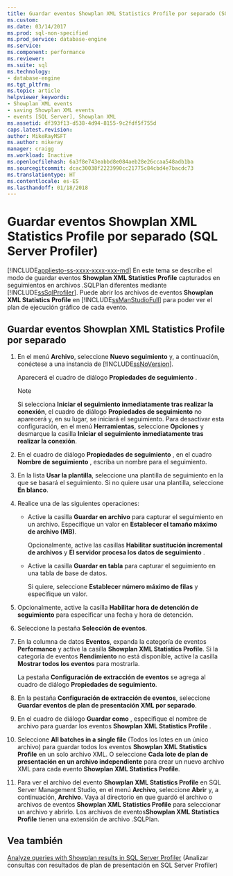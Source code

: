 ```yaml
---
title: Guardar eventos Showplan XML Statistics Profile por separado (SQL Server Profiler) | Microsoft Docs
ms.custom: 
ms.date: 03/14/2017
ms.prod: sql-non-specified
ms.prod_service: database-engine
ms.service: 
ms.component: performance
ms.reviewer: 
ms.suite: sql
ms.technology:
- database-engine
ms.tgt_pltfrm: 
ms.topic: article
helpviewer_keywords:
- Showplan XML events
- saving Showplan XML events
- events [SQL Server], Showplan XML
ms.assetid: df393f13-d538-4d94-8155-9c2fdf5f755d
caps.latest.revision: 
author: MikeRayMSFT
ms.author: mikeray
manager: craigg
ms.workload: Inactive
ms.openlocfilehash: 6a3f8e743eabbd8e084aeb28e26ccaa548adb1ba
ms.sourcegitcommit: dcac30038f2223990cc21775c84cbd4e7bacdc73
ms.translationtype: HT
ms.contentlocale: es-ES
ms.lasthandoff: 01/18/2018
---
```

# <a name="save-showplan-xml-statistics-profile-events-separately-sql-server-profiler"></a>Guardar eventos Showplan XML Statistics Profile por separado (SQL Server Profiler)
[!INCLUDE[appliesto-ss-xxxx-xxxx-xxx-md](../../includes/appliesto-ss-xxxx-xxxx-xxx-md.md)] En este tema se describe el modo de guardar eventos **Showplan XML Statistics Profile** capturados en seguimientos en archivos .SQLPlan diferentes mediante [!INCLUDE[ssSqlProfiler](../../includes/sssqlprofiler-md.md)]. Puede abrir los archivos de eventos **Showplan XML Statistics Profile** en [!INCLUDE[ssManStudioFull](../../includes/ssmanstudiofull-md.md)] para poder ver el plan de ejecución gráfico de cada evento.  
  
## <a name="save-showplan-xml-statistics-profile-events-separately"></a>Guardar eventos Showplan XML Statistics Profile por separado  
  
1. En el menú **Archivo**, seleccione **Nuevo seguimiento** y, a continuación, conéctese a una instancia de [!INCLUDE[ssNoVersion](../../includes/ssnoversion-md.md)].  
  
     Aparecerá el cuadro de diálogo **Propiedades de seguimiento** .  
  
    > [!NOTE]  
    >  Si selecciona **Iniciar el seguimiento inmediatamente tras realizar la conexión**, el cuadro de diálogo **Propiedades de seguimiento** no aparecerá y, en su lugar, se iniciará el seguimiento. Para desactivar esta configuración, en el menú **Herramientas**, seleccione **Opciones** y desmarque la casilla **Iniciar el seguimiento inmediatamente tras realizar la conexión**.  
  
2. En el cuadro de diálogo **Propiedades de seguimiento** , en el cuadro **Nombre de seguimiento** , escriba un nombre para el seguimiento.  
  
3. En la lista **Usar la plantilla**, seleccione una plantilla de seguimiento en la que se basará el seguimiento. Si no quiere usar una plantilla, seleccione **En blanco**.  
  
4. Realice una de las siguientes operaciones:  
  
    -   Active la casilla **Guardar en archivo** para capturar el seguimiento en un archivo. Especifique un valor en **Establecer el tamaño máximo de archivo (MB)**.  
  
         Opcionalmente, active las casillas **Habilitar sustitución incremental de archivos** y **El servidor procesa los datos de seguimiento** . 
  
    -   Active la casilla **Guardar en tabla** para capturar el seguimiento en una tabla de base de datos.  
  
         Si quiere, seleccione **Establecer número máximo de filas** y especifique un valor.  
  
5. Opcionalmente, active la casilla **Habilitar hora de detención de seguimiento** para especificar una fecha y hora de detención. 
  
6. Seleccione la pestaña **Selección de eventos**.  
  
7. En la columna de datos **Eventos**, expanda la categoría de eventos **Performance** y active la casilla **Showplan XML Statistics Profile**. Si la categoría de eventos **Rendimiento** no está disponible, active la casilla **Mostrar todos los eventos** para mostrarla.  
  
     La pestaña **Configuración de extracción de eventos** se agrega al cuadro de diálogo **Propiedades de seguimiento**.  
  
8. En la pestaña **Configuración de extracción de eventos**, seleccione **Guardar eventos de plan de presentación XML por separado**.  
  
9. En el cuadro de diálogo **Guardar como** , especifique el nombre de archivo para guardar los eventos **Showplan XML Statistics Profile** .  
  
10. Seleccione **All batches in a single file** (Todos los lotes en un único archivo) para guardar todos los eventos **Showplan XML Statistics Profile** en un solo archivo XML. O seleccione **Cada lote de plan de presentación en un archivo independiente** para crear un nuevo archivo XML para cada evento **Showplan XML Statistics Profile**.  
  
11. Para ver el archivo del evento **Showplan XML Statistics Profile** en SQL Server Management Studio, en el menú **Archivo**, seleccione **Abrir** y, a continuación, **Archivo**. Vaya al directorio en que guardó el archivo o archivos de eventos **Showplan XML Statistics Profile** para seleccionar un archivo y abrirlo. Los archivos de eventos**Showplan XML Statistics Profile** tienen una extensión de archivo .SQLPlan.  
  
## <a name="see-also"></a>Vea también  
 [Analyze queries with Showplan results in SQL Server Profiler](../../tools/sql-server-profiler/analyze-queries-with-showplan-results-in-sql-server-profiler.md) (Analizar consultas con resultados de plan de presentación en SQL Server Profiler)  
  
  
